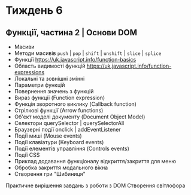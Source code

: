 # Тиждень 6

## Функції, частина 2 | Основи DOM

- Масиви 
- Методи масивів `push` | `pop` | `shift` | `unshift` | `slice` | `splice`
- Функції https://uk.javascript.info/function-basics
- Область видимості функцій https://uk.javascript.info/function-expressions
- Локальні та зовнішні змінні 
- Параметри функцій 
- Повернення значень з функцій
- Вираз функції (Function expression)
- Функція зворотного виклику (Callback function)
- Стрілкові функції (Arrow functions)
- Об'єкт моделі документу (Document Object Model)
- Селектори querySelector | querySelectorAll
- Браузерні події onclick | addEventListener
- Події миші (Mouse events)
- Події клавіатури (Keyboard events)
- Події елементів управління (Controls events)
- Події CSS
- Приклад додавання функціоналу відкриття/закриття для меню
- Обробка закриття модального вікна
- Створення гри "Шибиниця"

Практичне вирішення завдань з роботи з DOM
Створення світлофора
